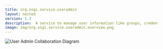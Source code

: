 ```yaml
---
title: org.osgi.service.useradmin
layout: nested
version: 1.3
description:  A service to manage user information like groups, credentials, and general properties.
image: img/org.osgi.service.useradmin.overview.png
---
```


![User Admin Collaboration Diagram](/img/services/org.osgi.service.useradmin.overview.png)
